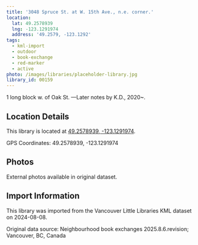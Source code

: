 ```yaml
---
title: '3048 Spruce St. at W. 15th Ave., n.e. corner.'
location:
  lat: 49.2578939
  lng: -123.1291974
  address: '49.2579, -123.1292'
tags:
  - kml-import
  - outdoor
  - book-exchange
  - red-marker
  - active
photo: /images/libraries/placeholder-library.jpg
library_id: 00159
---
```

1 long block w. of Oak St.
—Later notes by K.D., 2020~.

## Location Details

This library is located at [49.2578939, -123.1291974](https://www.google.com/maps?q=49.2578939,-123.1291974).

GPS Coordinates: 49.2578939, -123.1291974

## Photos

External photos available in original dataset.

## Import Information

This library was imported from the Vancouver Little Libraries KML dataset on 2024-08-08.

Original data source: Neighbourhood book exchanges 2025.8.6.revision; Vancouver, BC, Canada
